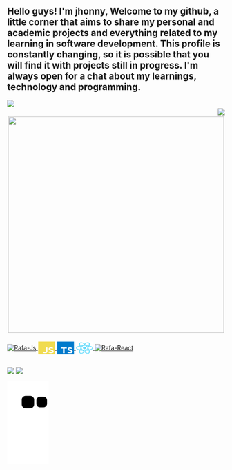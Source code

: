 ## Hello guys! I'm jhonny, Welcome to my github, a little corner that aims to share my personal and academic projects and everything related to my learning in software development. This profile is constantly changing, so it is possible that you will find it with projects still in progress. I'm always open for a chat about my learnings, technology and programming.

<div align="left"> 
  <a href="https://github.com/charllys97">
  <img height="150em" src="https://github-readme-stats.vercel.app/api?username=charllys97&show_icons=true&theme=dark&include_all_commits=true&count_private=true"/>
    </div>
  <div align="right"> 
  <img height="150em" src="https://github-readme-stats.vercel.app/api/top-langs/?username=charllys97&layout=compact&langs_count=7&theme=dark"/>
</div>
    <!--HeloWorld-->
<div align="center">
  <img src="https://user-images.githubusercontent.com/74499967/209347360-c9f35c2f-2e6e-4f6b-bb8b-0f4c182bbcc4.gif" width="500" height="500">
</div>
  
  <div style="display: inline_block"><br>
    <img align="center" alt="Rafa-Js" height="40" width="40" src="https://cdn.jsdelivr.net/gh/devicons/devicon/icons/java/java-original-wordmark.svg" />
  <img align="center" alt="Rafa-Js" height="30" width="40" src="https://raw.githubusercontent.com/devicons/devicon/master/icons/javascript/javascript-plain.svg">
  <img align="center" alt="Rafa-Ts" height="30" width="40" src="https://raw.githubusercontent.com/devicons/devicon/master/icons/typescript/typescript-plain.svg">
  <img align="center" alt="Rafa-React" height="30" width="40" src="https://raw.githubusercontent.com/devicons/devicon/master/icons/react/react-original.svg">
  <img align="center" alt="Rafa-React" height="30" width="40" src="https://cdn.jsdelivr.net/gh/devicons/devicon/icons/vscode/vscode-original.svg" />
</div>
  
  
  ##
  
  <div> 
  <a href = "mailto:jhonnycharllys31@gmail.com"><img src="https://img.shields.io/badge/-Gmail-%23333?style=for-the-badge&logo=gmail&logoColor=white" target="_blank"></a>
  <a href="https://www.linkedin.com/in/jhonnycharllys/" target="_blank"><img src="https://img.shields.io/badge/-LinkedIn-%230077B5?style=for-the-badge&logo=linkedin&logoColor=white" target="_blank"></a> 

  ![Snake animation](https://github.com/charllys97/charllys97/blob/output/github-contribution-grid-snake.svg)
  
  </div>
